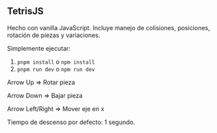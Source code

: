 ## TetrisJS
Hecho con vanilla JavaScript. Incluye manejo de colisiones, posiciones, rotación de piezas y variaciones.

Simplemente ejecutar:

1. `pnpm install` o `npm install`
2. `pnpm run dev` o `npm run dev`

Arrow Up => Rotar pieza

Arrow Down => Bajar pieza

Arrow Left/Right => Mover eje en x

Tiempo de descenso por defecto: 1 segundo.
